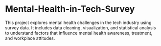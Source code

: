 # Mental-Health-in-Tech-Survey
This project explores mental health challenges in the tech industry using survey data. It includes data cleaning, visualization, and statistical analysis to understand factors that influence mental health awareness, treatment, and workplace attitudes.
